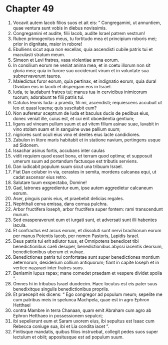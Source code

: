 # Chapter 49
1. Vocavit autem Iacob filios suos et ait eis: “ Congregamini, ut annuntiem, quae ventura sunt vobis in diebus novissimis.
2. Congregamini et audite, filii Iacob,
audite Israel patrem vestrum!
3. Ruben primogenitus meus,
tu fortitudo mea et principium roboris mei;
prior in dignitate, maior in robore!
4. Ebulliens sicut aqua non excellas,
quia ascendisti cubile patris tui
et maculasti stratum meum.
5. Simeon et Levi fratres,
vasa violentiae arma eorum.
6. In consilium eorum ne veniat anima mea,
et in coetu illorum non sit gloria mea;
quia in furore suo occiderunt virum
et in voluntate sua subnervaverunt tauros.
7. Maledictus furor eorum, quia pertinax,
et indignatio eorum, quia dura!
Dividam eos in Iacob
et dispergam eos in Israel.
8. Iuda, te laudabunt fratres tui;
manus tua in cervicibus inimicorum tuorum;
adorabunt te filii patris tui.
9. Catulus leonis Iuda:
a praeda, fili mi, ascendisti;
requiescens accubuit ut leo
et quasi leaena; quis suscitabit eum?
10. Non auferetur sceptrum de Iuda
et baculus ducis de pedibus eius,
donec veniat ille, cuius est,
et cui erit oboedientia gentium;
11. ligans ad vineam pullum suum
et ad vitem filium asinae suae,
lavabit in vino stolam suam
et in sanguine uvae pallium suum;
12. nigriores sunt oculi eius vino
et dentes eius lacte candidiores.
13. Zabulon in litore maris habitabit
et in statione navium,
pertingens usque ad Sidonem.
14. Issachar asinus fortis,
accubans inter caulas
15. vidit requiem quod esset bona,
et terram quod optima;
et supposuit umerum suum ad portandum
factusque est tributis serviens.
16. Dan iudicabit populum suum
sicut una tribuum Israel.
17. Fiat Dan coluber in via,
cerastes in semita,
mordens calcanea equi,
ut cadat ascensor eius retro.
18. Salutare tuum exspectabo, Domine!
19. Gad, latrones aggredientur eum,
ipse autem aggredietur calcaneum eorum.
20. Aser, pinguis panis eius,
et praebebit delicias regales.
21. Nephthali cerva emissa,
dans cornua pulchra.
22. Arbor fructifera Ioseph,
arbor fructifera super fontem:
rami transcendunt murum.
23. Sed exasperaverunt eum et iurgati sunt,
et adversati sunt illi habentes iacula.
24. Et confractus est arcus eorum,
et dissoluti sunt nervi brachiorum eorum
per manus Potentis Iacob,
per nomen Pastoris, Lapidis Israel.
25. Deus patris tui erit adiutor tuus,
et Omnipotens benedicet tibi
benedictionibus caeli desuper,
benedictionibus abyssi iacentis
deorsum,
benedictionibus uberum et vulvae.
26. Benedictiones patris tui confortatae sunt
super benedictiones montium aeternorum,
desiderium collium antiquorum;
fiant in capite Ioseph
et in vertice nazaraei inter fratres suos.
27. Beniamin lupus rapax;
mane comedet praedam
et vespere dividet spolia ”.
28. Omnes hi in tribubus Israel duodecim. Haec locutus est eis pater suus benedixitque singulis benedictionibus propriis.
29. Et praecepit eis dicens: “ Ego congregor ad populum meum; sepelite me cum patribus meis in spelunca Machpela, quae est in agro Ephron Hetthaei
30. contra Mambre in terra Chanaan, quam emit Abraham cum agro ab Ephron Hetthaeo in possessionem sepulcri;
31. ibi sepelierunt eum et Saram uxorem eius, ibi sepultus est Isaac cum Rebecca coniuge sua, ibi et Lia condita iacet ”.
32. Finitisque mandatis, quibus filios instruebat, collegit pedes suos super lectulum et obiit; appositusque est ad populum suum.